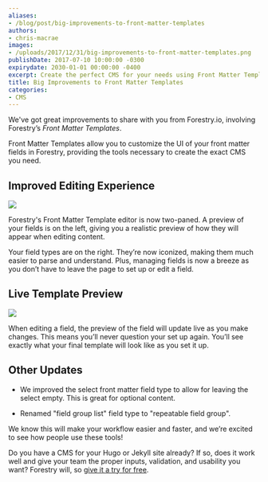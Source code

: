```yaml
---
aliases:
- /blog/post/big-improvements-to-front-matter-templates
authors:
- chris-macrae
images:
- /uploads/2017/12/31/big-improvements-to-front-matter-templates.png
publishDate: 2017-07-10 10:00:00 -0300
expirydate: 2030-01-01 00:00:00 -0400
excerpt: Create the perfect CMS for your needs using Front Matter Templates
title: Big Improvements to Front Matter Templates
categories:
- CMS
---
```

We've got great improvements to share with you from Forestry.io, involving Forestry’s *Front Matter Templates*.

Front Matter Templates allow you to customize the UI of your front matter fields in Forestry, providing the tools necessary to create the exact CMS you need.

## Improved Editing Experience

<img src="/uploads/2017/12/31/fmt-preview.gif" draggable="true" data-bukket-ext-bukket-draggable="true">

Forestry's Front Matter Template editor is now two-paned. A preview of your fields is on the left, giving you a realistic preview of how they will appear when editing content.

Your field types are on the right. They’re now iconized, making them much easier to parse and understand. Plus, managing fields is now a breeze as you don’t have to leave the page to set up or edit a field.

## Live Template Preview

<img src="/uploads/2017/12/31/fmt-updates-preview.gif" draggable="true" data-bukket-ext-bukket-draggable="true" class=" forestry--none" style="float: none;">

When editing a field, the preview of the field will update live as you make changes. This means you’ll never question your set up again. You’ll see exactly what your final template will look like as you set it up.

## Other Updates

* We improved the select front matter field type to allow for leaving the select empty. This is great for optional content.

* Renamed "field group list" field type to "repeatable field group".

We know this will make your workflow easier and faster, and we’re excited to see how people use these tools!

Do you have a CMS for your Hugo or Jekyll site already? If so, does it work well and give your team the proper inputs, validation, and usability you want? Forestry will, so [give it a try for free](https://app.forestry.io/signup).